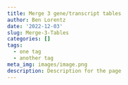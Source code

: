 ```yaml
---
title: Merge 3 gene/transcript tables
author: Ben Lorentz
date: '2022-12-03'
slug: Merge-3-Tables
categories: []
tags:
  - one tag
  - another tag
meta_img: images/image.png
description: Description for the page
---
```


